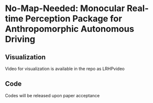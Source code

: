 # No-Map-Needed: Monocular Real-time Perception Package for Anthropomorphic Autonomous Driving
## Visualization
Video for visualization is available in the repo as LRHPvideo
## Code
Codes will be released upon paper acceptance

